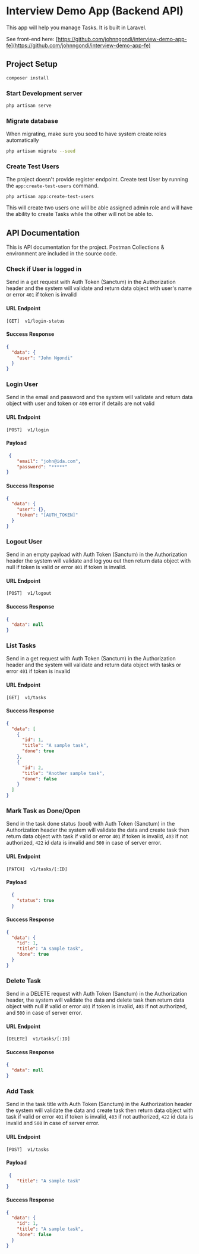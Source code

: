 # Interview Demo App (Backend API)

This app will help you manage Tasks. It is built in Laravel.

See front-end here: [https://github.com/johnngondi/interview-demo-app-fe](https://github.com/johnngondi/interview-demo-app-fe)

## Project Setup

```sh
composer install
```

### Start Development server

```sh
php artisan serve
```

### Migrate database
When migrating, make sure you seed to have system create roles automatically
```sh
php artisan migrate --seed
```

### Create Test Users
The project doesn't provide register endpoint. Create test User by running the `app:create-test-users` command.
```shell
php artisan app:create-test-users
```
This will create two users one will be able assigned admin role and will have the ability to create Tasks while the other will not be able to.

## API Documentation

This is API documentation for the project.
Postman Collections & environment are included in the source code.

### Check if User is logged in

Send in a get request with Auth Token (Sanctum) in the Authorization header and the system will validate and return data object with user's name or error `401` if token is invalid

#### URL Endpoint

```shell
[GET]  v1/login-status
```

#### Success Response

```json
{
  "data": {
    "user": "John Ngondi"
  }
}
```

### Login User

Send in the email and password and the system will validate and return data object with user and token or `400` error if details are not valid

#### URL Endpoint

```shell
[POST]  v1/login
```

#### Payload

```json
 {
    "email": "john@ida.com",
    "password": "*****"
}
```

#### Success Response

```json
{
  "data": {
    "user": {},
    "token": "[AUTH_TOKEN]"
  }
}

```

### Logout User

Send in an empty payload with Auth Token (Sanctum) in the Authorization header the system will validate and log you out then return data object with null if token is valid or error `401` if token is invalid.

#### URL Endpoint

```shell
[POST]  v1/logout
```

#### Success Response

```json
{
  "data": null
}

```


### List Tasks

Send in a get request with Auth Token (Sanctum) in the Authorization header and the system will validate and return data object with tasks or error `401` if token is invalid

#### URL Endpoint

```shell
[GET]  v1/tasks
```

#### Success Response

```json
{
  "data": [
    {
      "id": 1,
      "title": "A sample task",
      "done": true
    },
    {
      "id": 2,
      "title": "Another sample task",
      "done": false
    }
  ]
}
```

### Mark Task as Done/Open

Send in the task done status (bool) with Auth Token (Sanctum) in the Authorization header the system will validate the data and create task then return data object with task if valid or error `401` if token is invalid, `403` if not authorized, `422` id data is invalid and `500` in case of server error.

#### URL Endpoint

```shell
[PATCH]  v1/tasks/[:ID]
```

#### Payload

```json
  {
    "status": true
  }
```

#### Success Response

```json
{
  "data": {
    "id": 1,
    "title": "A sample task",
    "done": true
  }
}

```


### Delete Task

Send in a DELETE request with Auth Token (Sanctum) in the Authorization header, the system will validate the data and delete task then return data object with null if valid or error `401` if token is invalid, `403` if not authorized, and `500` in case of server error.

#### URL Endpoint

```shell
[DELETE]  v1/tasks/[:ID]
```

#### Success Response

```json
{
  "data": null
}

```

### Add Task

Send in the task title with Auth Token (Sanctum) in the Authorization header the system will validate the data and create task then return data object with task if valid or error `401` if token is invalid, `403` if not authorized, `422` id data is invalid and `500` in case of server error.

#### URL Endpoint

```shell
[POST]  v1/tasks
```

#### Payload

```json
 {
    "title": "A sample task"
}
```

#### Success Response

```json
{
  "data": {
    "id": 1,
    "title": "A sample task",
    "done": false
  }
}

```

